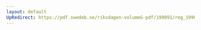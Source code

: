 ```yaml
---
layout: default
UpRedirect: https://pdf.swedeb.se/riksdagen-volumeG-pdf/199091/reg_199091/reg_199091_0863.pdf
---
```

